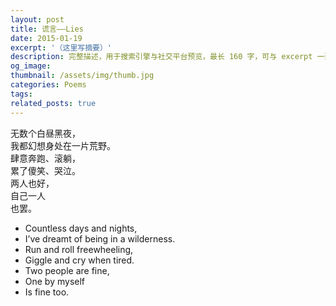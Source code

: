 ```yaml
---
layout: post
title: 谎言——Lies
date: 2015-01-19
excerpt: '（这里写摘要）'
description: 完整描述，用于搜索引擎与社交平台预览，最长 160 字，可与 excerpt 一致
og_image: 
thumbnail: /assets/img/thumb.jpg
categories: Poems
tags: 
related_posts: true
---
```


无数个白昼黑夜，  
我都幻想身处在一片荒野。  
肆意奔跑、滚躺，  
累了傻笑、哭泣。  
两人也好，  
自己一人  
也罢。

- Countless days and nights,
- I’ve dreamt of being in a wilderness.
- Run and roll freewheeling,
- Giggle and cry when tired.
- Two people are fine,
- One by myself
- Is fine too.